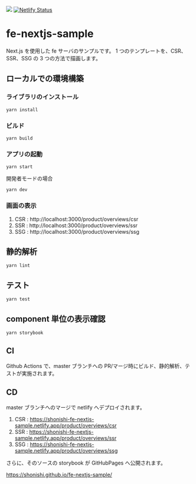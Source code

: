 ![](https://github.com/shonishi/fe-nextjs-sample/actions/workflows/ci.yml/badge.svg?branch=master)
[![Netlify Status](https://api.netlify.com/api/v1/badges/9c4a43e7-4738-4856-9bc2-574fc0e8b9fc/deploy-status?branch=master)](https://app.netlify.com/sites/shonishi-fe-nextjs-sample/deploys)

# fe-nextjs-sample

Next.js を使用した fe サーバのサンプルです。
1 つのテンプレートを、CSR、SSR、SSG の 3 つの方法で描画します。

## ローカルでの環境構築

### ライブラリのインストール

```
yarn install
```

### ビルド

```
yarn build
```

### アプリの起動

```
yarn start
```

開発者モードの場合

```
yarn dev
```

### 画面の表示

1. CSR : http://localhost:3000/product/overviews/csr
1. SSR : http://localhost:3000/product/overviews/ssr
1. SSG : http://localhost:3000/product/overviews/ssg

## 静的解析

```
yarn lint
```

## テスト

```
yarn test
```

## component 単位の表示確認

```
yarn storybook
```

## CI

Github Actions で、master ブランチへの PR/マージ時にビルド、静的解析、テストが実施されます。

## CD

master ブランチへのマージで netlify へデプロイされます。

1. CSR : https://shonishi-fe-nextjs-sample.netlify.app/product/overviews/csr
1. SSR : https://shonishi-fe-nextjs-sample.netlify.app/product/overviews/ssr
1. SSG : https://shonishi-fe-nextjs-sample.netlify.app/product/overviews/ssg

さらに、そのソースの storybook が GitHubPages へ公開されます。

https://shonishi.github.io/fe-nextjs-sample/
